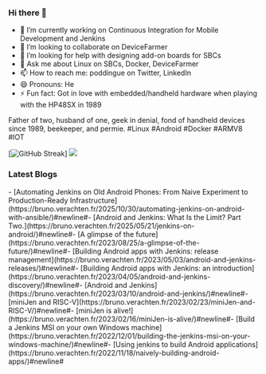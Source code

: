 ### Hi there 👋

<!--
**gounthar/gounthar** is a ✨ _special_ ✨ repository because its `README.md` (this file) appears on your GitHub profile.

Here are some ideas to get you started:
-->
- 🔭 I’m currently working on Continuous Integration for Mobile Development and Jenkins
- 👯 I’m looking to collaborate on DeviceFarmer
- 🤔 I’m looking for help with designing add-on boards for SBCs
- 💬 Ask me about Linux on SBCs, Docker, DeviceFarmer
- 📫 How to reach me: poddingue on Twitter, LinkedIn
- 😄 Pronouns: He
- ⚡ Fun fact: Got in love with embedded/handheld hardware when playing with the HP48SX in 1989

Father of two, husband of one, geek in denial, fond of handheld devices since 1989, beekeeper, and permie. #Linux #Android #Docker #ARMV8 #IOT

[![GitHub Streak](https://github-readme-streak-stats-eight.vercel.app/?user=gounthar)]
![](https://github-readme-streak-stats-eight.vercel.app/?user=gounthar&theme=merko)

### Latest Blogs
<!-- BLOG-POST-LIST:START -->- [Automating Jenkins on Old Android Phones: From Naive Experiment to Production-Ready Infrastructure](https://bruno.verachten.fr/2025/10/30/automating-jenkins-on-android-with-ansible/)#newline#- [Android and Jenkins: What Is the Limit? Part Two.](https://bruno.verachten.fr/2025/05/21/jenkins-on-android/)#newline#- [A glimpse of the future](https://bruno.verachten.fr/2023/08/25/a-glimpse-of-the-future/)#newline#- [Building Android apps with Jenkins: release management](https://bruno.verachten.fr/2023/05/03/android-and-jenkins-releases/)#newline#- [Building Android apps with Jenkins: an introduction](https://bruno.verachten.fr/2023/04/05/android-and-jenkins-discovery/)#newline#- [Android and Jenkins](https://bruno.verachten.fr/2023/03/10/android-and-jenkins/)#newline#- [miniJen and RISC-V](https://bruno.verachten.fr/2023/02/23/miniJen-and-RISC-V/)#newline#- [miniJen is alive!](https://bruno.verachten.fr/2023/02/16/miniJen-is-alive/)#newline#- [Build a Jenkins MSI on your own Windows machine](https://bruno.verachten.fr/2022/12/01/building-the-jenkins-msi-on-your-windows-machine/)#newline#- [Using jenkins to build Android applications](https://bruno.verachten.fr/2022/11/18/naively-building-android-apps/)#newline#<!-- BLOG-POST-LIST:END -->
